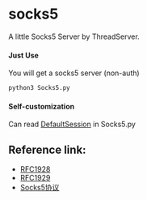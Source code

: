 # socks5

A little Socks5 Server by ThreadServer.

#### Just Use

You will get a socks5 server (non-auth)

```bash
python3 Socks5.py
```

#### Self-customization

Can read [DefaultSession](https://github.com/abersheeran/socks5/blob/threading/Socks5.py#L217) in Socks5.py

## Reference link: 

* [RFC1928](https://www.ietf.org/rfc/rfc1928.txt)
* [RFC1929](https://www.ietf.org/rfc/rfc1929.txt)
* [Socks5协议](https://abersheeran.com/articles/Socks5/)
